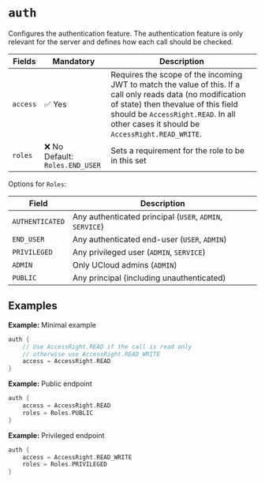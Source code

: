 # `auth`

Configures the authentication feature. The authentication feature is only relevant for the server and defines how
each call should be checked.

| Fields | Mandatory | Description |
|--------|-----------|-------------|
| `access` | ✅ Yes | Requires the scope of the incoming JWT to match the value of this. If a call only reads data (no modification of state) then thevalue of this field should be `AccessRight.READ`. In all other cases it should be `AccessRight.READ_WRITE`. |
| `roles` | ❌ No <br> Default: `Roles.END_USER` | Sets a requirement for the role to be in this set |

Options for `Roles`:

| Field | Description |
|-------|-------------|
| `AUTHENTICATED` | Any authenticated principal (`USER`, `ADMIN`, `SERVICE`) |
| `END_USER` | Any authenticated end-user (`USER`, `ADMIN`) |
| `PRIVILEGED` | Any privileged user (`ADMIN`, `SERVICE`) |
| `ADMIN` | Only UCloud admins (`ADMIN`) |
| `PUBLIC` | Any principal (including unauthenticated) |

## Examples

__Example:__ Minimal example

```kotlin
auth {
    // Use AccessRight.READ if the call is read only
    // otherwise use AccessRight.READ_WRITE
    access = AccessRight.READ
}
```

__Example:__ Public endpoint

```kotlin
auth {
    access = AccessRight.READ
    roles = Roles.PUBLIC
}
```

__Example:__ Privileged endpoint

```kotlin
auth {
    access = AccessRight.READ_WRITE
    roles = Roles.PRIVILEGED
}
```
